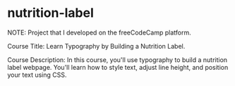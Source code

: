 # nutrition-label

NOTE: Project that I developed on the freeCodeCamp platform.

Course Title: Learn Typography by Building a Nutrition Label.

Course Description: In this course, you'll use typography to build a nutrition label webpage. You'll learn how to style text, adjust line height, and position your text using CSS.
